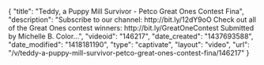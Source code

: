 {
    "title": "Teddy, a Puppy Mill Survivor - Petco Great Ones Contest Fina",
    "description": "Subscribe to our channel: http:\/\/bit.ly\/12dY9oO Check out all of the Great Ones contest winners: http:\/\/bit.ly\/GreatOneContest Submitted by Michelle B. Color...",
    "videoid": "146217",
    "date_created": "1437693588",
    "date_modified": "1418181190",
    "type": "captivate",
    "layout": "video",
    "url": "\/v\/teddy-a-puppy-mill-survivor-petco-great-ones-contest-fina\/146217"
}
